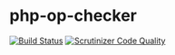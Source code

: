 php-op-checker
==============
[![Build Status](https://scrutinizer-ci.com/g/y-uti/php-op-checker/badges/build.png?b=master)](https://scrutinizer-ci.com/g/y-uti/php-op-checker/build-status/master)
[![Scrutinizer Code Quality](https://scrutinizer-ci.com/g/y-uti/php-op-checker/badges/quality-score.png?b=master)](https://scrutinizer-ci.com/g/y-uti/php-op-checker/?branch=master)
